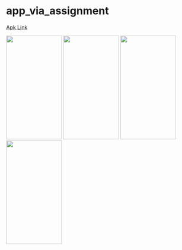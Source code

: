 # app_via_assignment

[Apk Link](https://drive.google.com/file/d/1hyKpFeWxQ9tYhtSLv6Xzib3ukzWcuKlm/view?usp=sharing)

<img src="https://user-images.githubusercontent.com/76955940/198400133-e246bc70-3781-4bdc-9061-3b05445ddafa.png" width="150" height="280"> <img src="https://user-images.githubusercontent.com/76955940/198400139-f28489e8-0941-4693-b354-e880d25c241d.png" width="150" height="280"> <img src="https://user-images.githubusercontent.com/76955940/198400142-18ea0cb3-0e7f-4056-a998-951758091c5c.png" width="150" height="280"> <img src="https://user-images.githubusercontent.com/76955940/198400147-fe2e5482-ceaa-469b-bc21-ba5f5dafa664.png" width="150" height="280">
